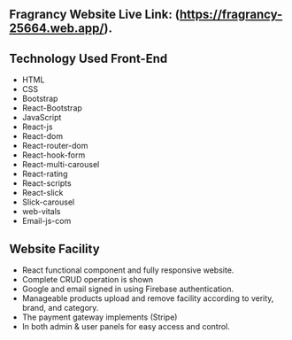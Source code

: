 ## Fragrancy Website Live Link: (https://fragrancy-25664.web.app/).

## Technology Used Front-End
<ul>
    <li>HTML</li>
    <li>CSS</li>
    <li>Bootstrap</li>
    <li>React-Bootstrap</li>
    <li>JavaScript</li>
    <li>React-js</li>
    <li>React-dom</li>
    <li>React-router-dom</li>
    <li>React-hook-form</li>
    <li>React-multi-carousel</li>
    <li>React-rating</li>
    <li>React-scripts</li>
    <li>React-slick</li>
    <li>Slick-carousel</li>
    <li>web-vitals</li>
    <li>Email-js-com</li>
</ul>

## Website Facility 

<ul>
    <li>React functional component and fully responsive website.</li>
    <li>Complete CRUD operation is shown</li>
    <li>Google and email signed in using Firebase authentication.</li>
    <li>Manageable products upload and remove facility according to verity, brand, and category.</li>
    <li>The payment gateway implements (Stripe)</li>
    <li>In both admin & user panels for easy access and control.</li>
</ul>